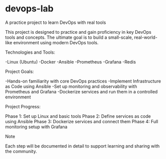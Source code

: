 # devops-lab
A practice project to learn DevOps with real tools


This project is designed to practice and gain proficiency in key DevOps tools and concepts.
The ultimate goal is to build a small-scale, real-world-like environment using modern DevOps tools.

Technologies and Tools:

-Linux (Ubuntu)
-Docker
-Ansible
-Prometheus
-Grafana
-Redis

Project Goals:

-Hands-on familiarity with core DevOps practices
-Implement Infrastructure as Code using Ansible
-Set up monitoring and observability with Prometheus and Grafana
-Dockerize services and run them in a controlled environment

Project Progress:

Phase 1: Set up Linux and basic tools
Phase 2: Define services as code using Ansible
Phase 3: Dockerize services and connect them
Phase 4: Full monitoring setup with Grafana


Note

Each step will be documented in detail to support learning and sharing with the community.

